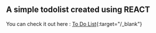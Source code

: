 ## A simple todolist created using REACT

You can check it out here : [To Do List](https://todolist-react-01.vercel.app/){:target="/_blank"}
